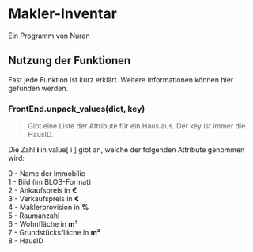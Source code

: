 # Makler-Inventar

Ein Programm von Nuran

## Nutzung der Funktionen

Fast jede Funktion ist kurz erklärt. Weitere Informationen können hier gefunden werden.

### FrontEnd.unpack_values(dict, key)

> Gibt eine Liste der Attribute für ein Haus aus. Der key ist immer die HausID.

Die Zahl **i** in value[ i ] gibt an, welche der folgenden Attribute genommen wird:

0 - Name der Immobilie\
1 - Bild (im BLOB-Format)\
2 - Ankaufspreis in **€**\
3 - Verkaufspreis in **€**\
4 - Maklerprovision in **%**\
5 - Raumanzahl\
6 - Wohnfläche in **m²**\
7 - Grundstücksfläche in **m²**\
8 - HausID
